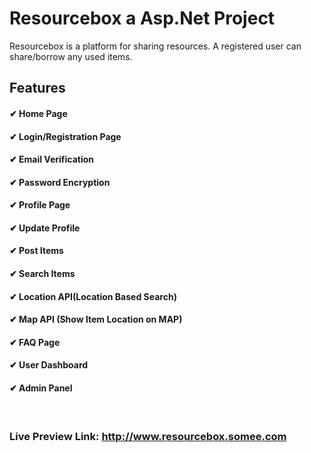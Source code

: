 # Resourcebox a Asp.Net Project
Resourcebox is a platform for sharing resources. A registered user can share/borrow any used items.

## Features
#### ✔ Home Page
#### ✔ Login/Registration Page
#### ✔ Email Verification
#### ✔ Password Encryption
#### ✔ Profile Page
#### ✔ Update Profile
#### ✔ Post Items
#### ✔ Search Items
#### ✔ Location API(Location Based Search)
#### ✔ Map API (Show Item Location on MAP)
#### ✔ FAQ Page
#### ✔ User Dashboard
#### ✔ Admin Panel

<br />

### Live Preview Link: http://www.resourcebox.somee.com
